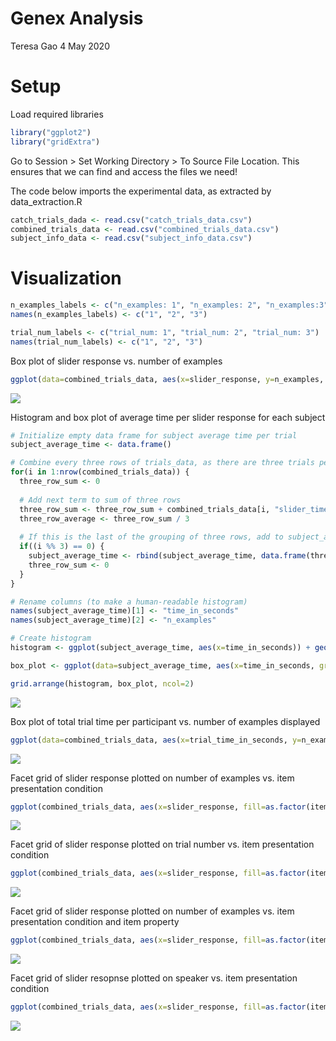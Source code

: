 Genex Analysis
================
Teresa Gao
4 May 2020

# Setup

Load required libraries

``` r
library("ggplot2")
library("gridExtra")
```

Go to Session \> Set Working Directory \> To Source File Location. This
ensures that we can find and access the files we need\!

The code below imports the experimental data, as extracted by
data\_extraction.R

``` r
catch_trials_dada <- read.csv("catch_trials_data.csv")
combined_trials_data <- read.csv("combined_trials_data.csv")
subject_info_data <- read.csv("subject_info_data.csv")
```

# Visualization

``` r
n_examples_labels <- c("n_examples: 1", "n_examples: 2", "n_examples:3")
names(n_examples_labels) <- c("1", "2", "3")

trial_num_labels <- c("trial_num: 1", "trial_num: 2", "trial_num: 3")
names(trial_num_labels) <- c("1", "2", "3")
```

Box plot of slider response vs. number of examples

``` r
ggplot(data=combined_trials_data, aes(x=slider_response, y=n_examples, group=n_examples, fill=as.factor(n_examples))) + geom_boxplot() + labs(title="Slider response vs. number of examples", x="Slider response", y="Number of examples") + scale_fill_manual(values=c("indianred1", "lightgoldenrod1", "darkolivegreen2", "cornflowerblue")) + theme(legend.position="none")
```

![](data_analysis_files/figure-gfm/Slider%20response%20vs.%20num.%20examples-1.png)<!-- -->

Histogram and box plot of average time per slider response for each
subject

``` r
# Initialize empty data frame for subject average time per trial
subject_average_time <- data.frame()

# Combine every three rows of trials_data, as there are three trials per participant
for(i in 1:nrow(combined_trials_data)) {
  three_row_sum <- 0
  
  # Add next term to sum of three rows
  three_row_sum <- three_row_sum + combined_trials_data[i, "slider_time_in_seconds"]
  three_row_average <- three_row_sum / 3
  
  # If this is the last of the grouping of three rows, add to subject_average_time data frame
  if((i %% 3) == 0) {
    subject_average_time <- rbind(subject_average_time, data.frame(three_row_average, combined_trials_data[i, "n_examples"]))
    three_row_sum <- 0
  }
}

# Rename columns (to make a human-readable histogram)
names(subject_average_time)[1] <- "time_in_seconds"
names(subject_average_time)[2] <- "n_examples"

# Create histogram
histogram <- ggplot(subject_average_time, aes(x=time_in_seconds)) + geom_histogram(fill="cornflowerblue", color="black", bins=24) + labs(title="Average time per slider response", x="Average time (sec)", y="Count")

box_plot <- ggplot(data=subject_average_time, aes(x=time_in_seconds, group=n_examples, fill=as.factor(n_examples))) + geom_boxplot() + labs(title="Average time per slider response", x="Average time (sec)", y="Number of examples") + scale_fill_manual(values=c("indianred1", "lightgoldenrod1", "darkolivegreen2", "cornflowerblue")) + theme(legend.position="none")

grid.arrange(histogram, box_plot, ncol=2)
```

![](data_analysis_files/figure-gfm/Average%20time%20per%20slider%20response-1.png)<!-- -->

Box plot of total trial time per participant vs. number of examples
displayed

``` r
ggplot(data=combined_trials_data, aes(x=trial_time_in_seconds, y=n_examples, group=n_examples, fill=as.factor(n_examples))) + geom_boxplot() + labs(title="Total trial time vs. number of examples", x="Total trial time (sec)", y="Number of examples") + scale_fill_manual(values=c("indianred1", "lightgoldenrod1", "darkolivegreen2", "cornflowerblue")) + theme(legend.position="none")
```

![](data_analysis_files/figure-gfm/Total%20trial%20time%20vs.%20num.%20examples-1.png)<!-- -->

Facet grid of slider response plotted on number of examples vs. item
presentation condition

``` r
ggplot(combined_trials_data, aes(x=slider_response, fill=as.factor(item_presentation_condition))) + geom_histogram(color="black", bins=16) + labs(x="Slider Response", y="Count") + facet_grid(n_examples ~ item_presentation_condition, labeller=label_both) + scale_fill_manual(values=c("indianred1", "lightgoldenrod1", "darkolivegreen2", "cornflowerblue")) + theme(legend.position="none")
```

![](data_analysis_files/figure-gfm/Slider%20response%20on%20num.%20examples%20vs.%20condition-1.png)<!-- -->

Facet grid of slider response plotted on trial number vs. item
presentation condition

``` r
ggplot(combined_trials_data, aes(x=slider_response, fill=as.factor(item_presentation_condition))) + geom_histogram(color="black", bins=16) + labs(x="Slider Response", y="Count") + facet_grid(trial_num ~ item_presentation_condition, labeller=label_both) + scale_fill_manual(values=c("indianred1", "lightgoldenrod1", "darkolivegreen2", "cornflowerblue")) + theme(legend.position="none")
```

![](data_analysis_files/figure-gfm/slider%20response%20on%20trial%20number%20vs.%20condition-1.png)<!-- -->

Facet grid of slider response plotted on number of examples vs. item
presentation condition and item property

``` r
ggplot(combined_trials_data, aes(x=slider_response, fill=as.factor(item_presentation_condition))) + geom_histogram(color="black", bins=6) + labs(x="Slider Response", y="Count") + facet_grid(n_examples ~ item_presentation_condition+property, labeller=labeller(n_examples=n_examples_labels)) + scale_fill_manual(values=c("indianred1", "lightgoldenrod1", "darkolivegreen2", "cornflowerblue")) + theme(legend.position="none")
```

![](data_analysis_files/figure-gfm/Slider%20response%20on%20num%20examples%20vs.%20condition%20and%20property-1.png)<!-- -->

Facet grid of slider resopnse plotted on speaker vs. item presentation
condition

``` r
ggplot(combined_trials_data, aes(x=slider_response, fill=as.factor(item_presentation_condition))) + geom_histogram(color="black", bins=16) + labs(x="Slider Response", y="Count") + facet_grid(speaker ~ item_presentation_condition, labeller=label_both) + scale_fill_manual(values=c("indianred1", "lightgoldenrod1", "darkolivegreen2", "cornflowerblue")) + theme(legend.position="none")
```

![](data_analysis_files/figure-gfm/Slider%20response%20on%20speaker%20vs.%20condition-1.png)<!-- -->
